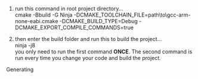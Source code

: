 1. run this command in root project directory...  
cmake -Bbuild -G Ninja -DCMAKE_TOOLCHAIN_FILE=path\to\gcc-arm-none-eabi.cmake -DCMAKE_BUILD_TYPE=Debug -DCMAKE_EXPORT_COMPILE_COMMANDS=true  

2. then enter the build folder and run this to build the project...  
ninja -j8  
you only need to run the first command **ONCE**. The second command is run every time you change your code and build the project.  
  
Generating 